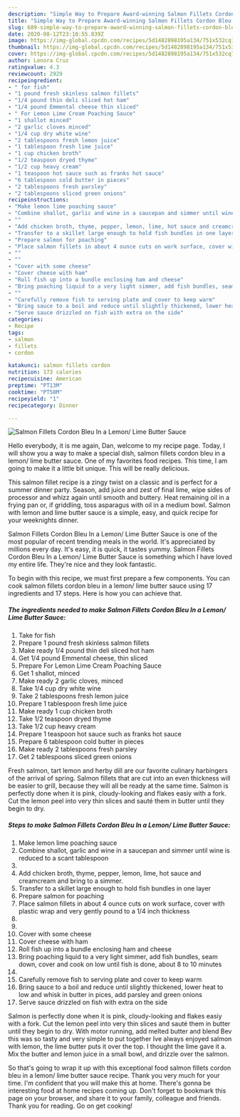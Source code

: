 ```yaml
---
description: "Simple Way to Prepare Award-winning Salmon Fillets Cordon Bleu In a Lemon/ Lime Butter Sauce"
title: "Simple Way to Prepare Award-winning Salmon Fillets Cordon Bleu In a Lemon/ Lime Butter Sauce"
slug: 689-simple-way-to-prepare-award-winning-salmon-fillets-cordon-bleu-in-a-lemon-lime-butter-sauce
date: 2020-08-12T23:10:55.839Z
image: https://img-global.cpcdn.com/recipes/5d1482898195a134/751x532cq70/salmon-fillets-cordon-bleu-in-a-lemon-lime-butter-sauce-recipe-main-photo.jpg
thumbnail: https://img-global.cpcdn.com/recipes/5d1482898195a134/751x532cq70/salmon-fillets-cordon-bleu-in-a-lemon-lime-butter-sauce-recipe-main-photo.jpg
cover: https://img-global.cpcdn.com/recipes/5d1482898195a134/751x532cq70/salmon-fillets-cordon-bleu-in-a-lemon-lime-butter-sauce-recipe-main-photo.jpg
author: Lenora Cruz
ratingvalue: 4.3
reviewcount: 2929
recipeingredient:
- " for fish"
- "1 pound fresh skinless salmon fillets"
- "1/4 pound thin deli sliced hot ham"
- "1/4 pound Emmental cheese thin sliced"
- " For Lemon Lime Cream Poaching Sauce"
- "1 shallot minced"
- "2 garlic cloves minced"
- "1/4 cup dry white wine"
- "2 tablespoons fresh lemon juice"
- "1 tablespoon fresh lime juice"
- "1 cup chicken broth"
- "1/2 teaspoon dryed thyme"
- "1/2 cup heavy cream"
- "1 teaspoon hot sauce such as franks hot sauce"
- "6 tablespoon cold butter in pieces"
- "2 tablespoons fresh parsley"
- "2 tablespoons sliced green onions"
recipeinstructions:
- "Make lemon lime poaching sauce"
- "Combine shallot, garlic and wine in a saucepan and simmer until wine is reduced to a scant tablespoon"
- ""
- "Add chicken broth, thyme, pepper, lemon, lime, hot sauce and creamcream and bring to a simmer."
- "Transfer to a skillet large enough to hold fish bundles in one layer"
- "Prepare salmon for poaching"
- "Place salmon fillets in about 4 ounce cuts on work surface, cover with plastic wrap and very gently pound to a 1/4 inch thickness"
- ""
- ""
- "Cover with some cheese"
- "Cover cheese with ham"
- "Roll fish up into a bundle enclosing ham and cheese"
- "Bring poaching liquid to a very light simmer, add fish bundles, seam down, cover and cook on low until fish is done, about 8 to 10 minutes"
- ""
- "Carefully remove fish to serving plate and cover to keep warm"
- "Bring sauce to a boil and reduce until slightly thickened, lower heat to low and whisk in butter in pices, add parsley and green onions"
- "Serve sauce drizzled on fish with extra on the side"
categories:
- Recipe
tags:
- salmon
- fillets
- cordon

katakunci: salmon fillets cordon 
nutrition: 173 calories
recipecuisine: American
preptime: "PT13M"
cooktime: "PT58M"
recipeyield: "1"
recipecategory: Dinner

---
```



![Salmon Fillets Cordon Bleu In a Lemon/ Lime Butter Sauce](https://img-global.cpcdn.com/recipes/5d1482898195a134/751x532cq70/salmon-fillets-cordon-bleu-in-a-lemon-lime-butter-sauce-recipe-main-photo.jpg)

Hello everybody, it is me again, Dan, welcome to my recipe page. Today, I will show you a way to make a special dish, salmon fillets cordon bleu in a lemon/ lime butter sauce. One of my favorites food recipes. This time, I am going to make it a little bit unique. This will be really delicious.

This salmon fillet recipe is a zingy twist on a classic and is perfect for a summer dinner party. Season, add juice and zest of final lime, wipe sides of processor and whizz again until smooth and buttery. Heat remaining oil in a frying pan or, if griddling, toss asparagus with oil in a medium bowl. Salmon with lemon and lime butter sauce is a simple, easy, and quick recipe for your weeknights dinner.

Salmon Fillets Cordon Bleu In a Lemon/ Lime Butter Sauce is one of the most popular of recent trending meals in the world. It's appreciated by millions every day. It's easy, it is quick, it tastes yummy. Salmon Fillets Cordon Bleu In a Lemon/ Lime Butter Sauce is something which I have loved my entire life. They're nice and they look fantastic.


To begin with this recipe, we must first prepare a few components. You can cook salmon fillets cordon bleu in a lemon/ lime butter sauce using 17 ingredients and 17 steps. Here is how you can achieve that.

<!--inarticleads1-->

##### The ingredients needed to make Salmon Fillets Cordon Bleu In a Lemon/ Lime Butter Sauce:

1. Take  for fish
1. Prepare 1 pound fresh skinless salmon fillets
1. Make ready 1/4 pound thin deli sliced hot ham
1. Get 1/4 pound Emmental cheese, thin sliced
1. Prepare  For Lemon Lime Cream Poaching Sauce
1. Get 1 shallot, minced
1. Make ready 2 garlic cloves, minced
1. Take 1/4 cup dry white wine
1. Take 2 tablespoons fresh lemon juice
1. Prepare 1 tablespoon fresh lime juice
1. Make ready 1 cup chicken broth
1. Take 1/2 teaspoon dryed thyme
1. Take 1/2 cup heavy cream
1. Prepare 1 teaspoon hot sauce such as franks hot sauce
1. Prepare 6 tablespoon cold butter in pieces
1. Make ready 2 tablespoons fresh parsley
1. Get 2 tablespoons sliced green onions


Fresh salmon, tart lemon and herby dill are our favorite culinary harbingers of the arrival of spring. Salmon fillets that are cut into an even thickness will be easier to grill, because they will all be ready at the same time. Salmon is perfectly done when it is pink, cloudy-looking and flakes easiy with a fork. Cut the lemon peel into very thin slices and sauté them in butter until they begin to dry. 

<!--inarticleads2-->

##### Steps to make Salmon Fillets Cordon Bleu In a Lemon/ Lime Butter Sauce:

1. Make lemon lime poaching sauce
1. Combine shallot, garlic and wine in a saucepan and simmer until wine is reduced to a scant tablespoon
1. 
1. Add chicken broth, thyme, pepper, lemon, lime, hot sauce and creamcream and bring to a simmer.
1. Transfer to a skillet large enough to hold fish bundles in one layer
1. Prepare salmon for poaching
1. Place salmon fillets in about 4 ounce cuts on work surface, cover with plastic wrap and very gently pound to a 1/4 inch thickness
1. 
1. 
1. Cover with some cheese
1. Cover cheese with ham
1. Roll fish up into a bundle enclosing ham and cheese
1. Bring poaching liquid to a very light simmer, add fish bundles, seam down, cover and cook on low until fish is done, about 8 to 10 minutes
1. 
1. Carefully remove fish to serving plate and cover to keep warm
1. Bring sauce to a boil and reduce until slightly thickened, lower heat to low and whisk in butter in pices, add parsley and green onions
1. Serve sauce drizzled on fish with extra on the side


Salmon is perfectly done when it is pink, cloudy-looking and flakes easiy with a fork. Cut the lemon peel into very thin slices and sauté them in butter until they begin to dry. With motor running, add melted butter and blend Bev this was so tasty and very simple to put together Ive always enjoyed salmon with lemon, the lime butter puts it over the top. I thought the lime gave it a. Mix the butter and lemon juice in a small bowl, and drizzle over the salmon. 

So that's going to wrap it up with this exceptional food salmon fillets cordon bleu in a lemon/ lime butter sauce recipe. Thank you very much for your time. I'm confident that you will make this at home. There's gonna be interesting food at home recipes coming up. Don't forget to bookmark this page on your browser, and share it to your family, colleague and friends. Thank you for reading. Go on get cooking!
